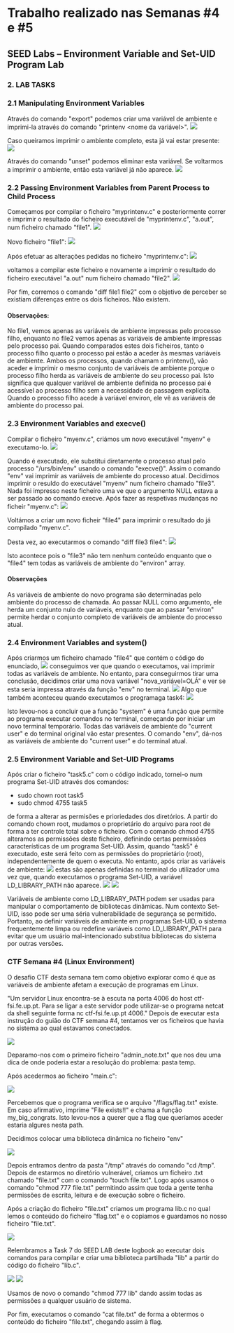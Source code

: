 # Trabalho realizado nas Semanas #4 e #5
## SEED Labs – Environment Variable and Set-UID Program Lab

### 2. LAB TASKS
### 2.1 Manipulating Environment Variables
Através do comando "export" podemos criar uma variável de ambiente e imprimi-la através do comando "printenv <nome da variável>".
<img src="imagens/Captura de ecrã 2023-10-13, às 14.15.37.png">

Caso queiramos imprimir o ambiente completo, esta já vai estar presente:
<img src="imagens/Captura de ecrã 2023-10-13, às 14.16.24.png">

Através do comando "unset" podemos eliminar esta variável. Se voltarmos a imprimir o ambiente, então esta variável já não aparece.
<img src="imagens/Captura de ecrã 2023-10-13, às 14.17.22.png">



### 2.2 Passing Environment Variables from Parent Process to Child Process
Começamos por compilar o ficheiro "myprintenv.c" e posteriormente correr e imprimir o resultado do ficheiro executável de "myprintenv.c", "a.out", num ficheiro chamado "file1".
<img src="imagens/Captura de ecrã 2023-10-13, às 15.49.39.png">

Novo ficheiro "file1":
<img src="imagens/Captura de ecrã 2023-10-13, às 15.51.05.png">

Após efetuar as alterações pedidas no ficheiro "myprintenv.c":
<img src="imagens/Captura de ecrã 2023-10-13, às 15.17.24.png">

voltamos a compilar este ficheiro e novamente a imprimir o resultado do ficheiro executável "a.out" num ficheiro chamado "file2".
<img src= "imagens/Captura de ecrã 2023-10-13, às 15.54.54.png">

Por fim, corremos o comando "diff file1 file2" com o objetivo de perceber se existiam diferenças entre os dois ficheiros. Não existem.


#### Observações:
No file1, vemos apenas as variáveis de ambiente impressas pelo processo filho, enquanto no file2 vemos apenas as variáveis de ambiente impressas pelo processo pai.
Quando comparados estes dois ficheiros, tanto o processo filho quanto o processo pai estão a aceder às mesmas variáveis de ambiente. Ambos os processos, quando chamam o printenv(), vão aceder e imprimir o mesmo conjunto de variáveis de ambiente porque o processo filho herda as variáveis de ambiente do seu processo pai.
Isto significa que qualquer variável de ambiente definida no processo pai é acessível ao processo filho sem a necessidade de passagem explícita. Quando o processo filho acede à variável environ, ele vê as variáveis de ambiente do processo pai.



### 2.3 Environment Variables and execve()
Compilar o ficheiro "myenv.c", criámos um novo executável "myenv" e executamo-lo.
<img src="imagens/Captura de ecrã 2023-10-13, às 16.30.49.png">

Quando é executado, ele substitui diretamente o processo atual pelo processo "/urs/bin/env" usando o comando "execve()". Assim o comando "env" vai imprimir as variáveis de ambiente do processo atual.
Decidimos imprimir o resuldo do executável "myenv" num ficheiro chamado "file3". Nada foi impresso neste ficheiro uma ve que o argumento NULL estava a ser passado ao comando execve.
Após fazer as respetivas mudanças no ficheir "myenv.c":
<img src="imagens/Captura de ecrã 2023-10-13, às 20.08.49.png">

Voltámos a criar um novo ficheir "file4" para imprimir o resultado do já compilado "myenv.c".

Desta vez, ao executarmos o comando "diff file3 file4":
<img src ="imagens/Captura de ecrã 2023-10-13, às 16.39.54.png">

Isto acontece pois o "file3" não tem nenhum conteúdo enquanto que o "file4" tem todas as variáveis de ambiente do "environ" array.

#### Observações
As variáveis de ambiente do novo programa são determinadas pelo ambiente do processo de chamada. Ao passar NULL como argumento, ele herda um conjunto nulo de variáveis, enquanto que ao passar "environ" permite herdar o conjunto completo de variáveis de ambiente do processo atual.



### 2.4 Environment Variables and system()
Após criarmos um ficheiro chamado "file4" que contém o código do enunciado,
<img src="imagens/Captura de ecrã 2023-10-13, às 16.59.33.png">
conseguimos ver que quando o executamos, vai imprimir todas as variáveis de ambiente.
No entanto, para conseguirmos tirar uma conclusão, decidimos criar uma nova variável "nova_variável=OLÁ" e ver se esta seria impressa através da função "env" no terminal.
<img src="imagens/Captura de ecrã 2023-10-13, às 17.24.29.png">
Algo que também aconteceu quando executamos o programaga task4:
<img src="imagens/Captura de ecrã 2023-10-13, às 20.29.35.png">

Isto levou-nos a concluir que a função "system" é uma função que permite ao programa executar comandos no terminal, começando por iniciar um novo terminal temporário. Todas das variáveis de ambiente do "current user" e do terminal original vão estar presentes. O comando "env", dá-nos as variáveis de ambiente do "current user" e do terminal atual.



### 2.5 Environment Variable and Set-UID Programs
Após criar o ficheiro "task5.c" com o código indicado, tornei-o num programa Set-UID através dos comandos:
- sudo chown root task5
- sudo chmod 4755 task5

de forma a alterar as permisões e prioriedades dos diretórios.
A partir do comando chown root, mudamos o proprietário do arquivo para root de forma a ter controle total sobre o ficheiro.
Com o comando chmod 4755 alteramos as permissões deste ficheiro, definindo certas permissões características de um programa Set-UID.
Assim, quando "task5" é executado, este será feito com as permissões do proprietário (root), independentemente de quem o executa.
No entanto, após criar as variáveis de ambiente:
<img src = "imagens/Captura de ecrã 2023-10-13, às 18.45.38.png">
estas são apenas definidas no terminal do utilizador uma vez que, quando executamos o programa Set-UID, a variável LD_LIBRARY_PATH não aparece.
<img src = "imagens/Captura de ecrã 2023-10-13, às 18.46.33.png">
<img src = "imagens/Captura de ecrã 2023-10-13, às 18.47.56.png">

Variáveis de ambiente como LD_LIBRARY_PATH podem ser usadas para manipular o comportamento de bibliotecas dinâmicas. Num contexto Set-UID, isso pode ser uma séria vulnerabilidade de segurança se permitido. Portanto, ao definir variáveis de ambiente em programas Set-UID, o sistema frequentemente limpa ou redefine variáveis como LD_LIBRARY_PATH para evitar que um usuário mal-intencionado substitua bibliotecas do sistema por outras versões.


### CTF Semana #4 (Linux Environment)

O desafio CTF desta semana tem como objetivo explorar como é que as variáveis de ambiente afetam a execução de programas em Linux.

"Um servidor Linux encontra-se à escuta na porta 4006 do host ctf-fsi.fe.up.pt. Para se ligar a este servidor pode utilizar-se o programa netcat da shell seguinte forma nc ctf-fsi.fe.up.pt 4006." Depois de executar esta instrução do guião do CTF semana #4, tentamos ver os ficheiros que havia no sistema ao qual estavamos conectados.

<img src="imagens\thumbnail_Captura de ecrã 2023-10-18, às 20.20.55.png">

Deparamo-nos com o primeiro ficheiro "admin_note.txt" que nos deu uma dica de onde poderia estar a resolução do problema: pasta temp.

Após acedermos ao ficheiro "main.c":

<img src="imagens\Screenshot from 2023-10-20 17-25-20.png">

Percebemos que o programa verifica se o arquivo "/flags/flag.txt" existe. Em caso afirmativo, imprime "File exists!!" e chama a função my_big_congrats.
Isto levou-nos a querer que a flag que queríamos aceder estaria algures nesta path.

Decidimos colocar uma biblioteca dinâmica no ficheiro "env"

<img src="imagens\Screenshot from 2023-10-20 14-17-58.png">

Depois entramos dentro da pasta "/tmp" através do comando "cd /tmp". Depois de estarmos no diretório vulnerável, criamos um ficheiro .txt chamado "file.txt" com o comando "touch file.txt". 
Logo após usamos o comando "chmod 777 file.txt" permitindo assim que toda a gente tenha permissões de escrita, leitura e de execução sobre o ficheiro.

Após a criação do ficheiro "file.txt" criamos um programa lib.c no qual lemos o conteúdo do ficheiro "flag.txt" e o copiamos e guardamos no nosso ficheiro "file.txt".

<img src="imagens\Screenshot from 2023-10-20 14-18-12.png">

Relembramos a Task 7 do SEED LAB deste logbook ao executar dois comandos para compilar e criar uma biblioteca partilhada "lib" a partir do código do ficheiro "lib.c".

<img src="imagens\Screenshot from 2023-10-20 14-18-25.png">
<img src="imagens\Screenshot from 2023-10-20 14-18-36.png">

Usamos de novo o comando "chmod 777 lib" dando assim todas as permissões a qualquer usuário de sistema.

Por fim, executamos o comando "cat file.txt" de forma a obtermos o conteúdo do ficheiro "file.txt", chegando assim à flag.